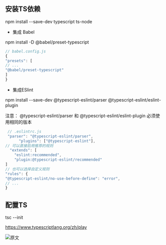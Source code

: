 ## 安装TS依赖
npm install --save-dev typescript ts-node  
+ 集成 Babel  


npm install -D @babel/preset-typescript
```js
// babel.config.js
{
"presets": [
// ...
"@babel/preset-typescript"
]
}
```

+ 集成ESlint


npm install --save-dev @typescript-eslint/parser @typescript-eslint/eslint-plugin  

注意： @typescript-eslint/parser 和 @typescript-eslint/eslint-plugin 必须使用相同的版本

```js
 // .eslintrc.js
 "parser": "@typescript-eslint/parser",
      "plugins": ["@typescript-eslint"],
// 可以直接启用推荐的规则
  "extends": [
    "eslint:recommended",
    "plugin:@typescript-eslint/recommended"
]
// 也可以选择自定义规则
"rules": {
"@typescript-eslint/no-use-before-define": "error",
// ...
}
```

## 配置TS
tsc --init   


https://www.typescriptlang.org/zh/play

![原文](https://mp.weixin.qq.com/s/w3ZuwnGxs0tkeMz6ccL4Uw)